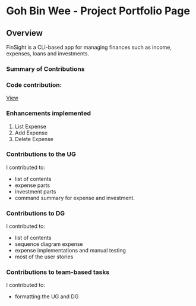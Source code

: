 # Goh Bin Wee - Project Portfolio Page

## Overview
FinSight is a CLI-based app for managing finances such as income, expenses, loans and investments.

### Summary of Contributions

### Code contribution:
[View](https://nus-cs2113-ay2526s1.github.io/tp-dashboard/?search=gbinw128&breakdown=true&sort=groupTitle%20dsc&sortWithin=title&since=2025-09-19T00%3A00%3A00&timeframe=commit&mergegroup=&groupSelect=groupByRepos&checkedFileTypes=docs~functional-code~test-code~other&filteredFileName=&tabOpen=true&tabType=authorship&tabAuthor=gbinw128&tabRepo=AY2526S1-CS2113-T10-1%2Ftp%5Bmaster%5D&authorshipIsMergeGroup=false&authorshipFileTypes=docs~functional-code~test-code&authorshipIsBinaryFileTypeChecked=false&authorshipIsIgnoredFilesChecked=false)

### Enhancements implemented

1. List Expense
2. Add Expense
3. Delete Expense

### Contributions to the UG
I contributed to: 
* list of contents
* expense parts 
* investment parts
* command summary for expense and investment.


### Contributions to DG
I contributed to:
* list of contents
* sequence diagram expense
* expense implementations and manual testing
* most of the user stories

### Contributions to team-based tasks
I contributed to:
* formatting the UG and DG